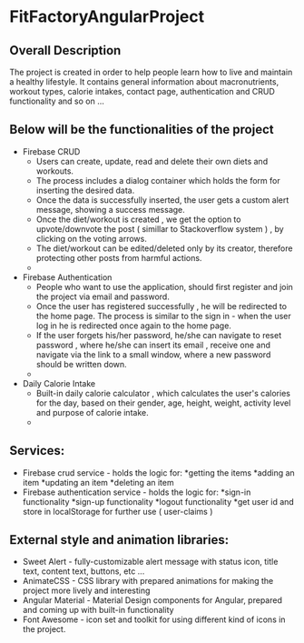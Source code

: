# FitFactoryAngularProject
## Overall Description
The project is created in order to help people learn how to live and maintain a healthy lifestyle. It contains general information about macronutrients, workout types, calorie intakes, contact page, authentication and CRUD functionality and so on ...

## Below will be the functionalities of the project

* Firebase CRUD
  * Users can create, update, read and delete their own diets and workouts.
  * The process includes a dialog container which holds the form for inserting the desired data.
  * Once the data is successfully inserted, the user gets a custom alert message, showing a success message.
  * Once the diet/workout is created , we get the option to upvote/downvote the post ( simillar to Stackoverflow system ) , by clicking on the voting arrows.
  * The diet/workout can be edited/deleted only by its creator, therefore protecting other posts from harmful actions.
  * 
* Firebase Authentication
  * People who want to use the application, should first register and join the project via email and password.
  * Once the user has registered successfully , he will be redirected to the home page. The process is similar to the sign in - when the user log in he is redirected once again to the home page.
  * If the user forgets his/her password, he/she can navigate to reset password , where he/she can insert its email , receive one and navigate via the link to a small window, where a new password should be written down.
  * 
* Daily Calorie Intake
  * Built-in daily calorie calculator , which calculates the user's calories for the day, based on their gender, age, height, weight, activity level and purpose of calorie intake.
  * 
## Services:
* Firebase crud service - holds the logic for:
  *getting the items
  *adding an item
  *updating an item
  *deleting an item
* Firebase authentication service - holds the logic for:
  *sign-in functionality
  *sign-up functionality
  *logout functionality
  *get user id and store in localStorage for further use ( user-claims )
## External style and animation libraries:
* Sweet Alert - fully-customizable alert message with status icon, title text, content text, buttons, etc ...
* AnimateCSS - CSS library with prepared animations for making the project more lively and interesting
* Angular Material - Material Design components for Angular, prepared and coming up with built-in functionality 
* Font Awesome -  icon set and toolkit for using different kind of icons in the project.
